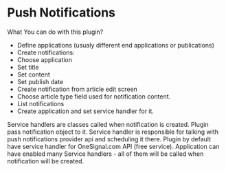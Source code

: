 Push Notifications
==================

What You can do with this plugin?

 * Define applications (usualy different end applications or publications)
 * Create notifications:
  * Choose application
  * Set title
  * Set content
  * Set publish date
 * Create notification from article edit screen
  * Choose article type field used for notification content.
 * List notifications
 * Create application and set service handler for it.

Service handlers are classes called when notification is created. Plugin pass notification object to it. Service handler is responsible for talking with push notifications provider api and scheduling it there. Plugin by default have service handler for OneSignal.com API (free service). Application can have enabled many Service handlers - all of them will be called when notification will be created.
